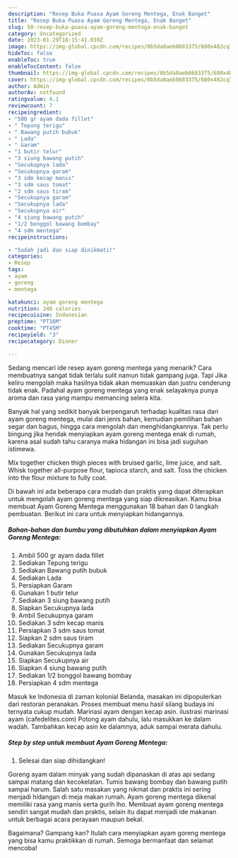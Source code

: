 ```yaml
---
description: "Resep Buka Puasa Ayam Goreng Mentega, Enak Banget"
title: "Resep Buka Puasa Ayam Goreng Mentega, Enak Banget"
slug: 50-resep-buka-puasa-ayam-goreng-mentega-enak-banget
category: Uncategorized
date: 2023-01-29T18:15:41.039Z
image: https://img-global.cpcdn.com/recipes/0b5da8aeb0683375/680x482cq70/ayam-goreng-mentega-foto-resep-utama.jpg
hideToc: false
enableToc: true
enableTocContent: false
thumbnail: https://img-global.cpcdn.com/recipes/0b5da8aeb0683375/680x482cq70/ayam-goreng-mentega-foto-resep-utama.jpg
cover: https://img-global.cpcdn.com/recipes/0b5da8aeb0683375/680x482cq70/ayam-goreng-mentega-foto-resep-utama.jpg
author: Admin
authorAv: notfound
ratingvalue: 4.1
reviewcount: 7
recipeingredient:
- "500 gr ayam dada fillet"
- " Tepung terigu"
- " Bawang putih bubuk"
- " Lada"
- " Garam"
- "1 butir telur"
- "3 siung bawang putih"
- "Secukupnya lada"
- "Secukupnya garam"
- "3 sdm kecap manis"
- "3 sdm saus tomat"
- "2 sdm saus tiram"
- "Secukupnya garam"
- "Secukupnya lada"
- "Secukupnya air"
- "4 siung bawang putih"
- "1/2 bonggol bawang bombay"
- "4 sdm mentega"
recipeinstructions:

- "Sudah jadi dan siap dinikmati!"
categories:
- Resep
tags:
- ayam
- goreng
- mentega

katakunci: ayam goreng mentega 
nutrition: 248 calories
recipecuisine: Indonesian
preptime: "PT16M"
cooktime: "PT45M"
recipeyield: "3"
recipecategory: Dinner

---
```



Sedang mencari ide resep ayam goreng mentega yang menarik? Cara membuatnya sangat tidak terlalu sulit namun tidak gampang juga. Tapi Jika keliru mengolah maka hasilnya tidak akan memuaskan dan justru cenderung tidak enak. Padahal ayam goreng mentega yang enak selayaknya punya aroma dan rasa yang mampu memancing selera kita.


Banyak hal yang sedikit banyak berpengaruh terhadap kualitas rasa dari ayam goreng mentega, mulai dari jenis bahan, kemudian pemilihan bahan segar dan bagus, hingga cara mengolah dan menghidangkannya. Tak perlu bingung jika hendak menyiapkan ayam goreng mentega enak di rumah, karena asal sudah tahu caranya maka hidangan ini bisa jadi suguhan istimewa.

Mix together chicken thigh pieces with bruised garlic, lime juice, and salt. Whisk together all-purpose flour, tapioca starch, and salt. Toss the chicken into the flour mixture to fully coat.


Di bawah ini ada beberapa cara mudah dan praktis yang dapat diterapkan untuk mengolah ayam goreng mentega yang siap dikreasikan. Kamu bisa membuat Ayam Goreng Mentega menggunakan 18 bahan dan 0 langkah pembuatan. Berikut ini cara untuk menyiapkan hidangannya.

<!--inarticleads1-->

##### Bahan-bahan dan bumbu yang dibutuhkan dalam menyiapkan Ayam Goreng Mentega:

1. Ambil 500 gr ayam dada fillet
1. Sediakan  Tepung terigu
1. Sediakan  Bawang putih bubuk
1. Sediakan  Lada
1. Persiapkan  Garam
1. Gunakan 1 butir telur
1. Sediakan 3 siung bawang putih
1. Siapkan Secukupnya lada
1. Ambil Secukupnya garam
1. Sediakan 3 sdm kecap manis
1. Persiapkan 3 sdm saus tomat
1. Siapkan 2 sdm saus tiram
1. Sediakan Secukupnya garam
1. Gunakan Secukupnya lada
1. Siapkan Secukupnya air
1. Siapkan 4 siung bawang putih
1. Sediakan 1/2 bonggol bawang bombay
1. Persiapkan 4 sdm mentega


Masuk ke Indonesia di zaman kolonial Belanda, masakan ini dipopulerkan dari restoran peranakan. Proses membuat menu hasil silang budaya ini ternyata cukup mudah. Marinasi ayam dengan kecap asin. ilustrasi marinasi ayam (cafedelites.com) Potong ayam dahulu, lalu masukkan ke dalam wadah. Tambahkan kecap asin ke dalamnya, aduk sampai merata dahulu. 

<!--inarticleads2-->

##### Step by step untuk membuat Ayam Goreng Mentega:


1. Selesai dan siap dihidangkan!

Goreng ayam dalam minyak yang sudah dipanaskan di atas api sedang sampai matang dan kecokelatan. Tumis bawang bombay dan bawang putih sampai harum. Salah satu masakan yang nikmat dan praktis ini sering menjadi hidangan di meja makan rumah. Ayam goreng mentega dikenal memiliki rasa yang manis serta gurih lho. Membuat ayam goreng mentega sendiri sangat mudah dan praktis, selain itu dapat menjadi ide makanan untuk berbagai acara perayaan maupun bekal. 

Bagaimana? Gampang kan? Itulah cara menyiapkan ayam goreng mentega yang bisa kamu praktikkan di rumah. Semoga bermanfaat dan selamat mencoba!
